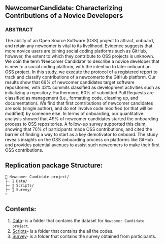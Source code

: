 ## NewcomerCandidate: Characterizing Contributions of a Novice Developers

### ABSTRACT

The ability of an Open Source Software (OSS) project to attract, onboard, and retain any newcomer is vital to its livelihood. Evidence suggests that more novice users are joining social coding platforms such as GitHub, however, the extent to which they contribute to OSS projects is unknown. We coin the term ‘Neecomer Candidate’ to describe a novice developer that is new to a social coding platform, with the intention to later onboard an OSS project. In this study, we execute the protocol of a registered report to track and classify contributions of a newcomerto the GitHub platform. Our results show that 66% of newcomer candidates target software repositories, with 43% commits classified as development activities such as initializing a repository. Furthermore, 60% of submitted Pull Requests are classified as management (i.e., formatting code, cleaning up, and documentation). We find that first contributions of newcomer candidates are solo (single author), and do not involve code modified (or that will be modified) by someone else. In terms of onboarding, our quantitative analysis showed that 49% of newcomer candidates started the onboarding process to OSS repositories. A follow-up survey supported this claim, showing that 70% of participants made OSS contributions, and cited the barrier of finding a way to start as a key demotivator to onboard. The study reveals insights on the OSS onboarding process on platforms like GitHub and provides potential avenues to assist such newcomers to make their first OSS contributions.

## Replication package Structure:
```
📁 Newcomer Candidate project/
├─ 📁 Data/
├─ 📁 Scripts/ 
├─ 📁 Survey/
─
```
## Contents:
  1. [Data](https://github.com/ifrazrehman/NewcomerCandidate/tree/master/data)- is a folder that contains the dataset for `Newcomer Candidate project`.
  2. [Scripts](https://github.com/ifrazrehman/NewcomerCandidate/tree/master/script)- is a folder that contains the all the codes. 
  3. [Survey](https://github.com/ifrazrehman/NewcomerCandidate/tree/master/survey)- is a folder that contains the survey obtained from participants.
